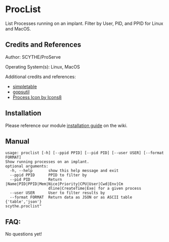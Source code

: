 # ProcList

List Processes running on an implant. Filter by User, PID, and PPID for Linux and MacOS. 

## Credits and References

Author: SCYTHE/ProServe

Operating System(s): Linux, MacOS

Additional credits and references:

- [simpletable](github.com/alexeyco/simpletable)
- [gopsutil](github.com/shirou/gopsutil/process)
- [Process Icon by Icons8](https://icons8.com)

## Installation

Please reference our module [installation guide](https://github.com/scythe-io/community-modules/wiki) on the wiki.

##  Manual

```
usage: proclist [-h] [--ppid PPID] [--pid PID] [--user USER] [--format FORMAT]
Show running processes on an implant.
optional arguments:
  -h, --help       show this help message and exit
  --ppid PPID      PPID to filter by
  --pid PID        Return |Name|PID|PPID|Mem|Nice|Priority|CPU|User|Cwd|Env|Cm
                   dline|CreateTime|Exe| for a given process
  --user USER      User to filter results by
  --format FORMAT  Return data as JSON or as ASCII table {'table','json'}
scythe.proclist"
```

## FAQ:

No questions yet!
